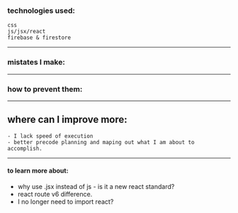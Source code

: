 ### technologies used:
	css
	js/jsx/react
	firebase & firestore 

------
### mistates I make:

---
### how to prevent them:

----------
## where can I improve more:
	- I lack speed of execution
	- better precode planning and maping out what I am about to accomplish.
-----
#### to learn more about:
- why use .jsx instead of js - is it a new react standard?
- react route v6 difference.
- I no longer need to import react?